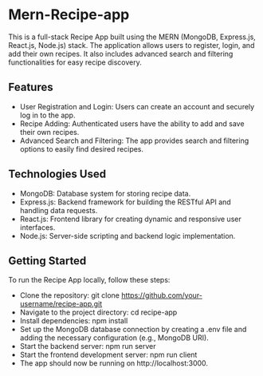 # Mern-Recipe-app
This is a full-stack Recipe App built using the MERN (MongoDB, Express.js, React.js, Node.js) stack. The application allows users to register, login, and add their own recipes. It also includes advanced search and filtering functionalities for easy recipe discovery.
## Features
- User Registration and Login: Users can create an account and securely log in to the app.
- Recipe Adding: Authenticated users have the ability to add and save their own recipes.
- Advanced Search and Filtering: The app provides search and filtering options to easily find desired recipes.
## Technologies Used
- MongoDB: Database system for storing recipe data.
- Express.js: Backend framework for building the RESTful API and handling data requests.
- React.js: Frontend library for creating dynamic and responsive user interfaces.
- Node.js: Server-side scripting and backend logic implementation.
 ## Getting Started
 To run the Recipe App locally, follow these steps:

- Clone the repository: git clone https://github.com/your-username/recipe-app.git
- Navigate to the project directory: cd recipe-app
- Install dependencies: npm install
- Set up the MongoDB database connection by creating a .env file and adding the necessary configuration (e.g., MongoDB URI).
- Start the backend server: npm run server
- Start the frontend development server: npm run client
- The app should now be running on http://localhost:3000.
  
  
